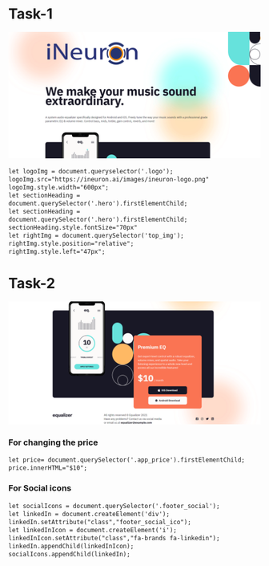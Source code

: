 # Task-1
![Task1](./DOM%20P3%20SS-1.png)
```
let logoImg = document.queryselector('.logo');
logoImg.src="https://ineuron.ai/images/ineuron-logo.png"
logoImg.style.width="600px";
let sectionHeading = document.querySelector('.hero').firstElementChild; 
let sectionHeading = document.querySelector('.hero').firstElementChild; 
sectionHeading.style.fontSize="70px"
let rightImg = document.querySelector('top_img');
rightImg.style.position="relative";
rightImg.style.left="47px";

```
# Task-2
![Task2](./DOM%20P3%20SS-2.png)
### For changing the price
```
let price= document.querySelector('.app_price').firstElementChild;
price.innerHTML="$10";
```
### For Social icons
```
let socialIcons = document.querySelector('.footer_social'); 
let linkedIn = document.createElement('div'); 
linkedIn.setAttribute("class","footer_social_ico");
let linkedInIcon = document.createElement('i'); 
linkedInIcon.setAttribute("class","fa-brands fa-linkedin"); 
linkedIn.appendChild(linkedInIcon);
socialIcons.appendChild(linkedIn);
```